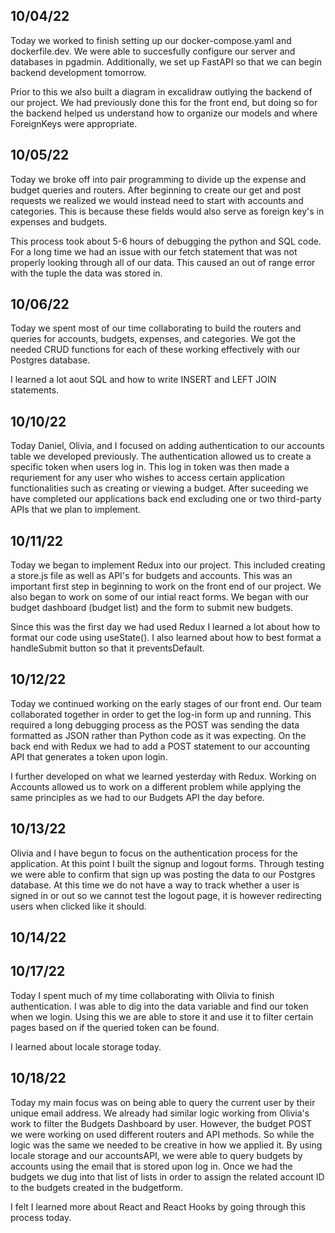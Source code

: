 ## 10/04/22

Today we worked to finish setting up our docker-compose.yaml and dockerfile.dev. We were able to succesfully configure our server and databases in pgadmin. Additionally, we set up FastAPI so that we can begin backend development tomorrow.

Prior to this we also built a diagram in excalidraw outlying the backend of our project. We had previously done this for the front end, but doing so for the backend helped us understand how to organize our models and where ForeignKeys were appropriate. 

## 10/05/22 

Today we broke off into pair programming to divide up the expense and budget queries and routers. After beginning to create our get and post requests we realized we would instead need to start with accounts and categories. This is because these fields would also serve as foreign key's in expenses and budgets. 

This process took about 5-6 hours of debugging the python and SQL code. For a long time we had an issue with our fetch statement that was not properly looking through all of our data. This caused an out of range error with the tuple the data was stored in. 


## 10/06/22
Today we spent most of our time collaborating to build the routers and queries for accounts, budgets, expenses, and categories. We got the needed CRUD functions for each of these working effectively with our Postgres database. 

I learned a lot aout SQL and how to write INSERT and LEFT JOIN statements. 

## 10/10/22
Today Daniel, Olivia, and I focused on adding authentication to our accounts table we developed previously. The authentication allowed us to create a specific token when users log in. This log in token was then made a requriement for any user who wishes to access certain application functionalities such as creating or viewing a budget. After suceeding we have completed our applications back end excluding one or two third-party APIs that we plan to implement. 


## 10/11/22
Today we began to implement Redux into our project. This included creating a store.js file as well as API's for budgets and accounts. This was an important first step in beginning to work on the front end of our project. We also began to work on some of our intial react forms. We began with our budget dashboard (budget list) and the form to submit new budgets.

Since this was the first day we had used Redux I learned a lot about how to format our code using useState(). I also learned about how to best format a handleSubmit button so that it preventsDefault. 

## 10/12/22
Today we continued working on the early stages of our front end. Our team collaborated together in order to get the log-in form up and running. This required a long debugging process as the POST was sending the data formatted as JSON rather than Python code as it was expecting. On the back end with Redux we had to add a POST statement to our accounting API that generates a token upon login. 

I further developed on what we learned yesterday with Redux. Working on Accounts allowed us to work on a different problem while applying the same principles as we had to our Budgets API the day before. 

## 10/13/22
Olivia and I have begun to focus on the authentication process for the application. At this point I built the signup and logout forms. Through testing we were able to confirm that sign up was posting the data to our Postgres database. At this time we do not have a way to track whether a user is signed in or out so we cannot test the logout page, it is however redirecting users when clicked like it should.

## 10/14/22

## 10/17/22
Today I spent much of my time collaborating with Olivia to finish authentication. I was able to dig into the data variable and find our token when we login. Using this we are able to store it and use it to filter certain pages based on if the queried token can be found. 

I learned about locale storage today. 

## 10/18/22
Today my main focus was on being able to query the current user by their unique email address. We already had similar logic working from Olivia's work to filter the Budgets Dashboard by user. However, the budget POST we were working on used different routers and API methods. So while the logic was the same we needed to be creative in how we applied it. By using locale storage and our accountsAPI, we were able to query budgets by accounts using the email that is stored upon log in. Once we had the budgets we dug into that list of lists in order to assign the related account ID to the budgets created in the budgetform. 

I felt I learned more about React and React Hooks by going through this process today. 
